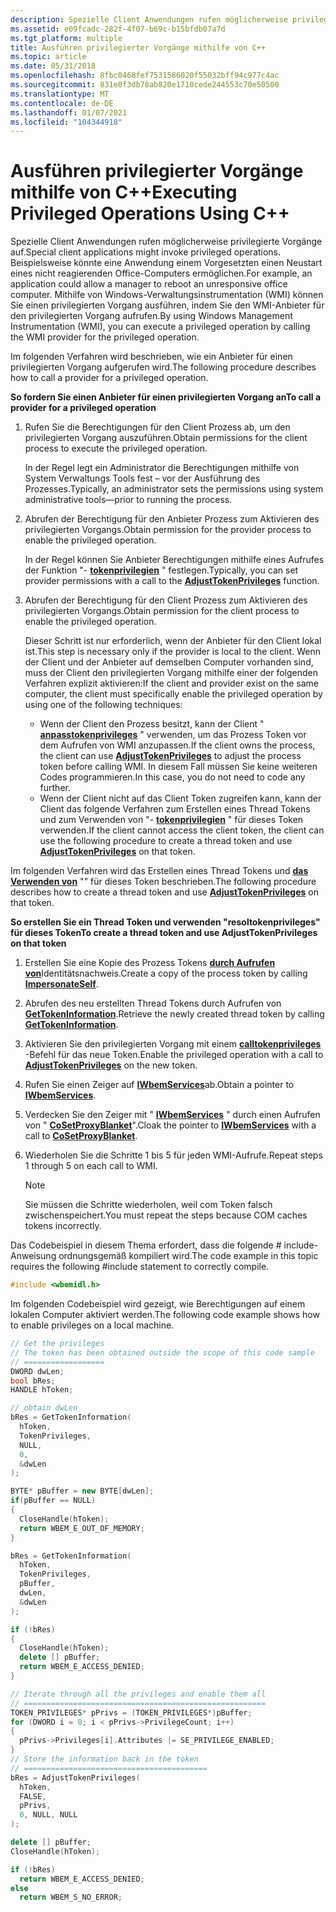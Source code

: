 ```yaml
---
description: Spezielle Client Anwendungen rufen möglicherweise privilegierte Vorgänge auf.
ms.assetid: e09fcadc-282f-4f07-b69c-b15bfdb07a7d
ms.tgt_platform: multiple
title: Ausführen privilegierter Vorgänge mithilfe von C++
ms.topic: article
ms.date: 05/31/2018
ms.openlocfilehash: 8fbc0468fef7531586020f55032bff94c977c4ac
ms.sourcegitcommit: 831e8f3db78ab820e1710cede244553c70e50500
ms.translationtype: MT
ms.contentlocale: de-DE
ms.lasthandoff: 01/07/2021
ms.locfileid: "104344918"
---
```

# <a name="executing-privileged-operations-using-c"></a><span data-ttu-id="dbeeb-103">Ausführen privilegierter Vorgänge mithilfe von C++</span><span class="sxs-lookup"><span data-stu-id="dbeeb-103">Executing Privileged Operations Using C++</span></span>

<span data-ttu-id="dbeeb-104">Spezielle Client Anwendungen rufen möglicherweise privilegierte Vorgänge auf.</span><span class="sxs-lookup"><span data-stu-id="dbeeb-104">Special client applications might invoke privileged operations.</span></span> <span data-ttu-id="dbeeb-105">Beispielsweise könnte eine Anwendung einem Vorgesetzten einen Neustart eines nicht reagierenden Office-Computers ermöglichen.</span><span class="sxs-lookup"><span data-stu-id="dbeeb-105">For example, an application could allow a manager to reboot an unresponsive office computer.</span></span> <span data-ttu-id="dbeeb-106">Mithilfe von Windows-Verwaltungsinstrumentation (WMI) können Sie einen privilegierten Vorgang ausführen, indem Sie den WMI-Anbieter für den privilegierten Vorgang aufrufen.</span><span class="sxs-lookup"><span data-stu-id="dbeeb-106">By using Windows Management Instrumentation (WMI), you can execute a privileged operation by calling the WMI provider for the privileged operation.</span></span>

<span data-ttu-id="dbeeb-107">Im folgenden Verfahren wird beschrieben, wie ein Anbieter für einen privilegierten Vorgang aufgerufen wird.</span><span class="sxs-lookup"><span data-stu-id="dbeeb-107">The following procedure describes how to call a provider for a privileged operation.</span></span>

<span data-ttu-id="dbeeb-108">**So fordern Sie einen Anbieter für einen privilegierten Vorgang an**</span><span class="sxs-lookup"><span data-stu-id="dbeeb-108">**To call a provider for a privileged operation**</span></span>

1.  <span data-ttu-id="dbeeb-109">Rufen Sie die Berechtigungen für den Client Prozess ab, um den privilegierten Vorgang auszuführen.</span><span class="sxs-lookup"><span data-stu-id="dbeeb-109">Obtain permissions for the client process to execute the privileged operation.</span></span>

    <span data-ttu-id="dbeeb-110">In der Regel legt ein Administrator die Berechtigungen mithilfe von System Verwaltungs Tools fest – vor der Ausführung des Prozesses.</span><span class="sxs-lookup"><span data-stu-id="dbeeb-110">Typically, an administrator sets the permissions using system administrative tools—prior to running the process.</span></span>

2.  <span data-ttu-id="dbeeb-111">Abrufen der Berechtigung für den Anbieter Prozess zum Aktivieren des privilegierten Vorgangs.</span><span class="sxs-lookup"><span data-stu-id="dbeeb-111">Obtain permission for the provider process to enable the privileged operation.</span></span>

    <span data-ttu-id="dbeeb-112">In der Regel können Sie Anbieter Berechtigungen mithilfe eines Aufrufes der Funktion "- [**tokenprivilegien**](/windows/desktop/api/securitybaseapi/nf-securitybaseapi-adjusttokenprivileges) " festlegen.</span><span class="sxs-lookup"><span data-stu-id="dbeeb-112">Typically, you can set provider permissions with a call to the [**AdjustTokenPrivileges**](/windows/desktop/api/securitybaseapi/nf-securitybaseapi-adjusttokenprivileges) function.</span></span>

3.  <span data-ttu-id="dbeeb-113">Abrufen der Berechtigung für den Client Prozess zum Aktivieren des privilegierten Vorgangs.</span><span class="sxs-lookup"><span data-stu-id="dbeeb-113">Obtain permission for the client process to enable the privileged operation.</span></span>

    <span data-ttu-id="dbeeb-114">Dieser Schritt ist nur erforderlich, wenn der Anbieter für den Client lokal ist.</span><span class="sxs-lookup"><span data-stu-id="dbeeb-114">This step is necessary only if the provider is local to the client.</span></span> <span data-ttu-id="dbeeb-115">Wenn der Client und der Anbieter auf demselben Computer vorhanden sind, muss der Client den privilegierten Vorgang mithilfe einer der folgenden Verfahren explizit aktivieren:</span><span class="sxs-lookup"><span data-stu-id="dbeeb-115">If the client and provider exist on the same computer, the client must specifically enable the privileged operation by using one of the following techniques:</span></span>

    -   <span data-ttu-id="dbeeb-116">Wenn der Client den Prozess besitzt, kann der Client " [**anpasstokenprivileges**](/windows/desktop/api/securitybaseapi/nf-securitybaseapi-adjusttokenprivileges) " verwenden, um das Prozess Token vor dem Aufrufen von WMI anzupassen.</span><span class="sxs-lookup"><span data-stu-id="dbeeb-116">If the client owns the process, the client can use [**AdjustTokenPrivileges**](/windows/desktop/api/securitybaseapi/nf-securitybaseapi-adjusttokenprivileges) to adjust the process token before calling WMI.</span></span> <span data-ttu-id="dbeeb-117">In diesem Fall müssen Sie keine weiteren Codes programmieren.</span><span class="sxs-lookup"><span data-stu-id="dbeeb-117">In this case, you do not need to code any further.</span></span>
    -   <span data-ttu-id="dbeeb-118">Wenn der Client nicht auf das Client Token zugreifen kann, kann der Client das folgende Verfahren zum Erstellen eines Thread Tokens und zum Verwenden von "- [**tokenprivilegien**](/windows/desktop/api/securitybaseapi/nf-securitybaseapi-adjusttokenprivileges) " für dieses Token verwenden.</span><span class="sxs-lookup"><span data-stu-id="dbeeb-118">If the client cannot access the client token, the client can use the following procedure to create a thread token and use [**AdjustTokenPrivileges**](/windows/desktop/api/securitybaseapi/nf-securitybaseapi-adjusttokenprivileges) on that token.</span></span>

<span data-ttu-id="dbeeb-119">Im folgenden Verfahren wird das Erstellen eines Thread Tokens und [**das Verwenden von**](/windows/desktop/api/securitybaseapi/nf-securitybaseapi-adjusttokenprivileges) "" für dieses Token beschrieben.</span><span class="sxs-lookup"><span data-stu-id="dbeeb-119">The following procedure describes how to create a thread token and use [**AdjustTokenPrivileges**](/windows/desktop/api/securitybaseapi/nf-securitybaseapi-adjusttokenprivileges) on that token.</span></span>

<span data-ttu-id="dbeeb-120">**So erstellen Sie ein Thread Token und verwenden "resoltokenprivileges" für dieses Token**</span><span class="sxs-lookup"><span data-stu-id="dbeeb-120">**To create a thread token and use AdjustTokenPrivileges on that token**</span></span>

1.  <span data-ttu-id="dbeeb-121">Erstellen Sie eine Kopie des Prozess Tokens [**durch Aufrufen von**](/windows/desktop/api/securitybaseapi/nf-securitybaseapi-impersonateself)Identitätsnachweis.</span><span class="sxs-lookup"><span data-stu-id="dbeeb-121">Create a copy of the process token by calling [**ImpersonateSelf**](/windows/desktop/api/securitybaseapi/nf-securitybaseapi-impersonateself).</span></span>
2.  <span data-ttu-id="dbeeb-122">Abrufen des neu erstellten Thread Tokens durch Aufrufen von [**GetTokenInformation**](/windows/desktop/api/securitybaseapi/nf-securitybaseapi-gettokeninformation).</span><span class="sxs-lookup"><span data-stu-id="dbeeb-122">Retrieve the newly created thread token by calling [**GetTokenInformation**](/windows/desktop/api/securitybaseapi/nf-securitybaseapi-gettokeninformation).</span></span>
3.  <span data-ttu-id="dbeeb-123">Aktivieren Sie den privilegierten Vorgang mit einem [**calltokenprivileges**](/windows/desktop/api/securitybaseapi/nf-securitybaseapi-adjusttokenprivileges) -Befehl für das neue Token.</span><span class="sxs-lookup"><span data-stu-id="dbeeb-123">Enable the privileged operation with a call to [**AdjustTokenPrivileges**](/windows/desktop/api/securitybaseapi/nf-securitybaseapi-adjusttokenprivileges) on the new token.</span></span>
4.  <span data-ttu-id="dbeeb-124">Rufen Sie einen Zeiger auf [**IWbemServices**](/windows/desktop/api/WbemCli/nn-wbemcli-iwbemservices)ab.</span><span class="sxs-lookup"><span data-stu-id="dbeeb-124">Obtain a pointer to [**IWbemServices**](/windows/desktop/api/WbemCli/nn-wbemcli-iwbemservices).</span></span>
5.  <span data-ttu-id="dbeeb-125">Verdecken Sie den Zeiger mit " [**IWbemServices**](/windows/desktop/api/WbemCli/nn-wbemcli-iwbemservices) " durch einen Aufrufen von " [**CoSetProxyBlanket**](/windows/win32/api/combaseapi/nf-combaseapi-cosetproxyblanket)".</span><span class="sxs-lookup"><span data-stu-id="dbeeb-125">Cloak the pointer to [**IWbemServices**](/windows/desktop/api/WbemCli/nn-wbemcli-iwbemservices) with a call to [**CoSetProxyBlanket**](/windows/win32/api/combaseapi/nf-combaseapi-cosetproxyblanket).</span></span>
6.  <span data-ttu-id="dbeeb-126">Wiederholen Sie die Schritte 1 bis 5 für jeden WMI-Aufrufe.</span><span class="sxs-lookup"><span data-stu-id="dbeeb-126">Repeat steps 1 through 5 on each call to WMI.</span></span>

    > [!Note]  
    > <span data-ttu-id="dbeeb-127">Sie müssen die Schritte wiederholen, weil com Token falsch zwischenspeichert.</span><span class="sxs-lookup"><span data-stu-id="dbeeb-127">You must repeat the steps because COM caches tokens incorrectly.</span></span>

     

<span data-ttu-id="dbeeb-128">Das Codebeispiel in diesem Thema erfordert, dass die folgende \# include-Anweisung ordnungsgemäß kompiliert wird.</span><span class="sxs-lookup"><span data-stu-id="dbeeb-128">The code example in this topic requires the following \#include statement to correctly compile.</span></span>


```C++
#include <wbemidl.h>
```



<span data-ttu-id="dbeeb-129">Im folgenden Codebeispiel wird gezeigt, wie Berechtigungen auf einem lokalen Computer aktiviert werden.</span><span class="sxs-lookup"><span data-stu-id="dbeeb-129">The following code example shows how to enable privileges on a local machine.</span></span>


```C++
// Get the privileges 
// The token has been obtained outside the scope of this code sample
// ================== 
DWORD dwLen;
bool bRes;
HANDLE hToken;

// obtain dwLen
bRes = GetTokenInformation(
  hToken, 
  TokenPrivileges, 
  NULL, 
  0,
  &dwLen
); 

BYTE* pBuffer = new BYTE[dwLen];
if(pBuffer == NULL)
{
  CloseHandle(hToken);
  return WBEM_E_OUT_OF_MEMORY;
} 

bRes = GetTokenInformation(
  hToken, 
  TokenPrivileges, 
  pBuffer,     
  dwLen,        
  &dwLen
);

if (!bRes)
{
  CloseHandle(hToken);
  delete [] pBuffer;
  return WBEM_E_ACCESS_DENIED;
} 

// Iterate through all the privileges and enable them all
// ====================================================== 
TOKEN_PRIVILEGES* pPrivs = (TOKEN_PRIVILEGES*)pBuffer;
for (DWORD i = 0; i < pPrivs->PrivilegeCount; i++)
{
  pPrivs->Privileges[i].Attributes |= SE_PRIVILEGE_ENABLED;
} 
// Store the information back in the token
// ========================================= 
bRes = AdjustTokenPrivileges(
  hToken, 
  FALSE, 
  pPrivs, 
  0, NULL, NULL
);

delete [] pBuffer;
CloseHandle(hToken); 

if (!bRes)
  return WBEM_E_ACCESS_DENIED;
else
  return WBEM_S_NO_ERROR;
```



 

 
